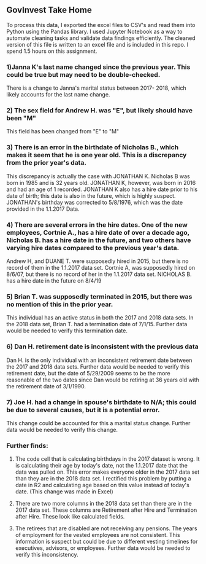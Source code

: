 ## GovInvest Take Home

To process this data, I exported the excel files to CSV's and read them into Python using the Pandas library. I used Jupyter Notebook as a way to automate cleaning tasks and validate data findings efficiently. The cleaned version of this file is written to an excel file and is included in this repo. 
I spend 1.5 hours on this assignment. 

### 1)Janna K's last name changed since the previous year.  This could be true but may need to be double-checked.
There is a change to Janna's marital status between 2017- 2018, which likely accounts for the last name change.


### 2) The sex field for Andrew H. was "E", but likely should have been "M"
This field has been changed from "E" to "M"

### 3) There is an error in the birthdate of Nicholas B., which makes it seem that he is one year old.  This is a discrepancy from the prior year's data. 
This discrepancy is actually the case with JONATHAN K. Nicholas B was born in 1985 and is 32 years old. JONATHAN K, however, was born in 2016 and had an age of 1 recorded. JONATHAN K also has a hire date prior to his date of birth; this date is also in the future, which is highly suspect. JONATHAN's birthday was corrected to 5/8/1976, which was the date provided in the 1.1.2017 Data. 

### 4) There are several errors in the hire dates.  One of the new employees, Cortnie A., has a hire date of over a decade ago, Nicholas B. has a hire date in the future, and two others have varying hire dates compared to the previous year's data.
Andrew H, and DUANE T. were supposedly hired in 2015, but there is no record of them in the 1.1.2017 data set. 
Cortnie A, was supposedly hired on 8/6/07, but there is no record of her in the 1.1.2017 data set. 
NICHOLAS B. has a hire date in the future on 8/4/19

### 5) Brian T. was supposedly terminated in 2015, but there was no mention of this in the prior year.
This individual has an active status in both the 2017 and 2018 data sets. In the 2018 data set, Brian T. had a termination date of 7/1/15. Further data would be needed to verify this termination date. 

### 6) Dan H. retirement date is inconsistent with the previous data
Dan H. is the only individual with an inconsistent retirement date between the 2017 and 2018 data sets. Further data would be needed to verify this retirement date, but the date of 5/29/2009 seems to be the more reasonable of the two dates since Dan would be retiring at 36 years old with the retirement date of 3/1/1990. 

### 7) Joe H. had a change in spouse's birthdate to N/A; this could be due to several causes, but it is a potential error.
This change could be accounted for this a marital status change. Further data would be needed to verify this change. 

### Further finds: 

1)	The code cell that is calculating birthdays in the 2017 dataset is wrong. It is calculating their age by today's date, not the 1.1.2017 date that the data was pulled on. This error makes everyone older in the 2017 data set than they are in the 2018 data set. I rectified this problem by putting a date in R2 and calculating age based on this value instead of today's date. (This change was made in Excel)

2)	There are two more columns in the 2018 data set than there are in the 2017 data set. These columns are Retirement after Hire and Termination after Hire. These look like calculated fields. 

3)	The retirees that are disabled are not receiving any pensions. The years of employment for the vested employees are not consistent. This information is suspect but could be due to different vesting timelines for executives, advisors, or employees. Further data would be needed to verify this inconsistency. 



